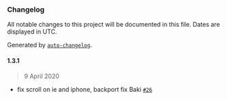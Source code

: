 ### Changelog

All notable changes to this project will be documented in this file. Dates are displayed in UTC.

Generated by [`auto-changelog`](https://github.com/CookPete/auto-changelog).

#### 1.3.1

> 9 April 2020

- fix scroll on ie and iphone, backport fix Baki [`#26`](https://github.com/theopenconversationkit/tock-react-kit/pull/26)
